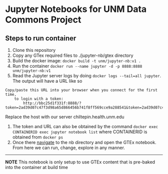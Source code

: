 # Jupyter Notebooks for UNM Data Commons Project
## Steps to run container
1. Clone this repository
1. Copy any GTex required files to ./jupyter-nb/gtex directory
1. Build the docker image:
```docker build -t unm/jupyter-nb:v1 .```
1. Run the container
```docker run --name jupyter -d -p 8888:8888 unm/jupyter-nb:v1```
1. Read the Jupyter server logs by doing
```docker logs --tail=all jupyter```. The output will have a URL like so
```
Copy/paste this URL into your browser when you connect for the first time,
    to login with a token:
        http://bbc25d1f331f:8888/?token=2ad39d07c47f3d98a65d866456b741f8ff569cce9a288541&token=2ad39d07c47f3d98a65d866456b741f8ff569cce9a288541
```
Replace the host with our server chiltepin.health.unm.edu 
1. The token and URL can also be obtained by the command
```docker exec CONTAINERID exec jupyter notebook list```
where CONTAINERID is obtained from
```docker ps```
1. Once there [navigate](http://chiltepin.health.unm.edu:8888/tree/work/nb) to the nb directory and open the GTEx notebook.  From here we can run, change, explore in any manner.  

---
**NOTE**  This notebook is only setup to use GTEx content that is pre-baked into the container at build time
